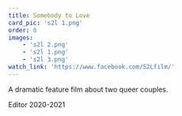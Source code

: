 ```yaml
---
title: Somebody to Love
card_pic: 's2l 1.png'
order: 0
images:
    - 's2l 2.png'
    - 's2l 1.png'
    - 's2l 3.png'
watch_link: 'https://www.facebook.com/S2Lfilm/'
---
```

A dramatic feature film about two queer couples.

Editor 2020-2021
